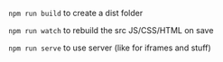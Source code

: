 `npm run build` to create a dist folder

`npm run watch` to rebuild the src JS/CSS/HTML on save

`npm run serve` to use server (like for iframes and stuff)